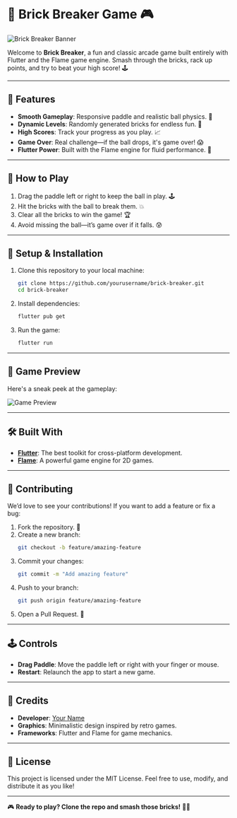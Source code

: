 
# 🧱 **Brick Breaker Game** 🎮

![Brick Breaker Banner](https://via.placeholder.com/1200x400?text=Brick+Breaker+Game)

Welcome to **Brick Breaker**, a fun and classic arcade game built entirely with Flutter and the Flame game engine. Smash through the bricks, rack up points, and try to beat your high score! 🕹️

---

## 🚀 **Features**
- **Smooth Gameplay**: Responsive paddle and realistic ball physics. 🏓
- **Dynamic Levels**: Randomly generated bricks for endless fun. 🌟
- **High Scores**: Track your progress as you play. 📈
- **Game Over**: Real challenge—if the ball drops, it's game over! 😱
- **Flutter Power**: Built with the Flame engine for fluid performance. 🚀

---

## 🎯 **How to Play**
1. Drag the paddle left or right to keep the ball in play. 🕹️
2. Hit the bricks with the ball to break them. 💥
3. Clear all the bricks to win the game! 🏆
4. Avoid missing the ball—it’s game over if it falls. 😰

---

## 🔧 **Setup & Installation**
1. Clone this repository to your local machine:
   ```bash
   git clone https://github.com/yourusername/brick-breaker.git
   cd brick-breaker
   ```
2. Install dependencies:
   ```bash
   flutter pub get
   ```
3. Run the game:
   ```bash
   flutter run
   ```

---

## 🎨 **Game Preview**
Here's a sneak peek at the gameplay:

![Game Preview](https://via.placeholder.com/800x400?text=Gameplay+Preview)

---

## 🛠️ **Built With**
- **[Flutter](https://flutter.dev/)**: The best toolkit for cross-platform development.
- **[Flame](https://flame-engine.org/)**: A powerful game engine for 2D games.

---

## 📝 **Contributing**
We’d love to see your contributions! If you want to add a feature or fix a bug:
1. Fork the repository. 🍴
2. Create a new branch:
   ```bash
   git checkout -b feature/amazing-feature
   ```
3. Commit your changes:
   ```bash
   git commit -m "Add amazing feature"
   ```
4. Push to your branch:
   ```bash
   git push origin feature/amazing-feature
   ```
5. Open a Pull Request. 🎉

---

## 🕹️ **Controls**
- **Drag Paddle**: Move the paddle left or right with your finger or mouse.
- **Restart**: Relaunch the app to start a new game.

---

## 🤝 **Credits**
- **Developer**: [Your Name](https://github.com/Qasim-afzaal)
- **Graphics**: Minimalistic design inspired by retro games.
- **Frameworks**: Flutter and Flame for game mechanics.

---

## 📄 **License**
This project is licensed under the MIT License. Feel free to use, modify, and distribute it as you like! 

---

🎮 **Ready to play? Clone the repo and smash those bricks!** 🧱💥

